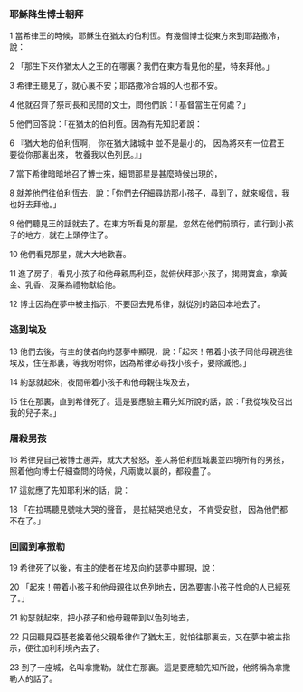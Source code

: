 ### 耶穌降生博士朝拜

1 當希律王的時候，耶穌生在猶太的伯利恆。有幾個博士從東方來到耶路撒冷，說： 

2 「那生下來作猶太人之王的在哪裏？我們在東方看見他的星，特來拜他。」

3 希律王聽見了，就心裏不安；耶路撒冷合城的人也都不安。 

4 他就召齊了祭司長和民間的文士，問他們說：「基督當生在何處？」

5 他們回答說：「在猶太的伯利恆。因為有先知記着說：

6 『猶大地的伯利恆啊，
你在猶大諸城中
並不是最小的，
因為將來有一位君王
要從你那裏出來，
牧養我以色列民。』」

7 當下希律暗暗地召了博士來，細問那星是甚麼時候出現的， 

8 就差他們往伯利恆去，說：「你們去仔細尋訪那小孩子，尋到了，就來報信，我也好去拜他。」

9 他們聽見王的話就去了。在東方所看見的那星，忽然在他們前頭行，直行到小孩子的地方，就在上頭停住了。 

10 他們看見那星，就大大地歡喜。 

11 進了房子，看見小孩子和他母親馬利亞，就俯伏拜那小孩子，揭開寶盒，拿黃金、乳香、沒藥為禮物獻給他。 

12 博士因為在夢中被主指示，不要回去見希律，就從別的路回本地去了。

### 逃到埃及

13 他們去後，有主的使者向約瑟夢中顯現，說：「起來！帶着小孩子同他母親逃往埃及，住在那裏，等我吩咐你，因為希律必尋找小孩子，要除滅他。」

14 約瑟就起來，夜間帶着小孩子和他母親往埃及去， 

15 住在那裏，直到希律死了。這是要應驗主藉先知所說的話，說：「我從埃及召出我的兒子來。」

### 屠殺男孩

16 希律見自己被博士愚弄，就大大發怒，差人將伯利恆城裏並四境所有的男孩，照着他向博士仔細查問的時候，凡兩歲以裏的，都殺盡了。 

17 這就應了先知耶利米的話，說： 

18 「在拉瑪聽見號咷大哭的聲音，
是拉結哭她兒女，
不肯受安慰，
因為他們都不在了。」

### 回國到拿撒勒

19 希律死了以後，有主的使者在埃及向約瑟夢中顯現，說： 

20 「起來！帶着小孩子和他母親往以色列地去，因為要害小孩子性命的人已經死了。」

21 約瑟就起來，把小孩子和他母親帶到以色列地去， 

22 只因聽見亞基老接着他父親希律作了猶太王，就怕往那裏去，又在夢中被主指示，便往加利利境內去了。 

23 到了一座城，名叫拿撒勒，就住在那裏。這是要應驗先知所說，他將稱為拿撒勒人的話了。
